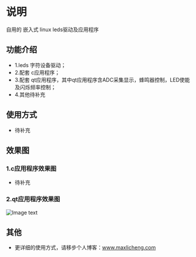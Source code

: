 # 说明
自用的  嵌入式 linux leds驱动及应用程序

## 功能介绍
- 1.leds 字符设备驱动；
- 2.配套 c应用程序；
- 3.配套 qt应用程序，其中qt应用程序含ADC采集显示，蜂鸣器控制，LED使能及闪烁频率控制；
- 4.其他待补充
  
## 使用方式
- 待补充

## 效果图
### 1.c应用程序效果图
- 待补充
### 2.qt应用程序效果图
![Image text](https://raw.githubusercontent.com/maxlicheng/itop4412-linux-leds/master/view/%E5%8A%9F%E8%83%BD%E5%9B%BE.jpg)

## 其他
- 更详细的使用方式，请移步个人博客：www.maxlicheng.com

